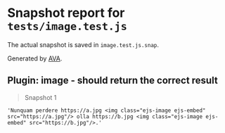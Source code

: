# Snapshot report for `tests/image.test.js`

The actual snapshot is saved in `image.test.js.snap`.

Generated by [AVA](https://ava.li).

## Plugin: image - should return the correct result

> Snapshot 1

    'Nunquam perdere https://a.jpg <img class="ejs-image ejs-embed" src="https://a.jpg"/> olla https://b.jpg <img class="ejs-image ejs-embed" src="https://b.jpg"/>.'
